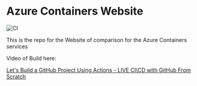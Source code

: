 # Azure Containers Website
![CI](https://github.com/n3wt0n/AzureContainersWebsite/workflows/CI/badge.svg)

This is the repo for the Website of comparison for the Azure Containers services

Video of Build here:

[Let's Build a GitHub Project Using Actions - LIVE CI\CD with GitHub From Scratch](https://www.youtube.com/watch?v=br48WIwhk2o&list=PL-HoEl0ZEUlI6IA06Uwjm1Tt21KWo1fAN&index=40)
